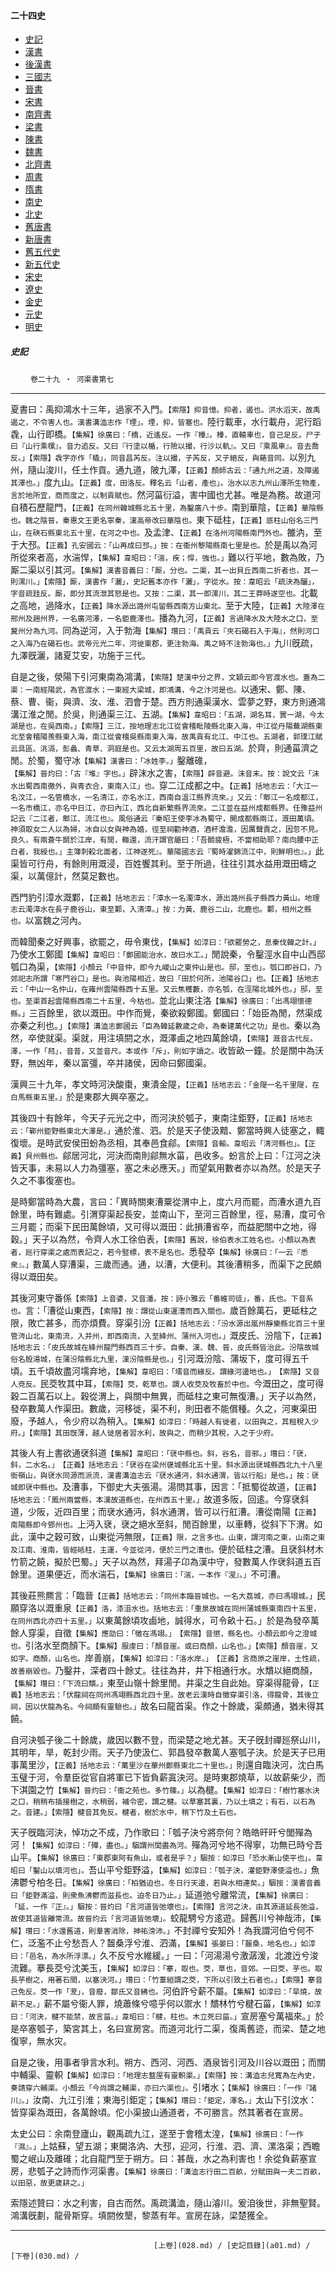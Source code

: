  



#### 二十四史

*   [史記](../a01/a01.md)
*   [漢書](../a02/a02.md)
*   [後漢書](../a03/a03.md)
*   [三國志](../a04/a04.md)
*   [晉書](../a05/a05.md)
*   [宋書](../a06/a06.md)
*   [南齊書](../a07/a07.md)
*   [梁書](../a08/a08.md)
*   [陳書](../a09/a09.md)
*   [魏書](../a10/a10.md)
*   [北齊書](../a11/a11.md)
*   [周書](../a12/a12.md)
*   [隋書](../a13/a13.md)
*   [南史](../a14/a14.md)
*   [北史](../a15/a15.md)
*   [舊唐書](../a16/a16.md)
*   [新唐書](../a17/a17.md)
*   [舊五代史](../a18/a18.md)
*   [新五代史](../a19/a19.md)
*   [宋史](../a20/a20.md)
*   [遼史](../a21/a21.md)
*   [金史](../a22/a22.md)
*   [元史](../a23/a23.md)
*   [明史](../a24/a24.md)


##### 史記
　　 `卷二十九 ‧ 河渠書第七`

* * *

夏書曰：禹抑鴻水十三年，過家不入門。`【索隱】抑音憶。抑者，遏也。洪水滔天，故禹遏之，不令害人也。漢書溝洫志作「堙」。堙，抑，皆塞也。`陸行載車，水行載舟，泥行蹈毳，山行即橋。`【集解】徐廣曰：「橋，近遙反。一作『檋』。檋，直轅車也，音己足反。尸子曰『山行乘樏』。音力追反。又曰『行塗以楯，行險以撮，行沙以軌』。又曰『乘風車』。音去喬反。」【索隱】毳字亦作「橇」，同音昌芮反。注以撮，子芮反，又子絕反，與蕝音同。`以別九州，隨山浚川，任土作貢。通九道，陂九澤，`【正義】顏師古云：「通九州之道，及障遏其澤也。」`度九山。`【正義】度，田洛反。釋名云「山者，產也」。治水以志九州山澤所生物產，言於地所宜，商而度之，以制貢賦也。`然河菑衍溢，害中國也尤甚。唯是為務。故道河自積石歷龍門，`【正義】在同州韓城縣北五十里，為鑿廣八十步。`南到華陰，`【正義】華陰縣也。魏之陰晉，秦惠文王更名寧秦，漢高帝改曰華陰也。`東下砥柱，`【正義】厎柱山俗名三門山，在硤石縣東北五十里，在河之中也。`及孟津、`【正義】在洛州河陽縣南門外也。`雒汭，至于大邳。`【正義】孔安國云：「山再成曰邳。」按：在衞州黎陽縣南七里是也。`於是禹以為河所從來者高，水湍悍，`【集解】韋昭曰：「湍，疾；悍，強也。」`難以行平地，數為敗，乃厮二渠以引其河。`【集解】漢書音義曰：「厮，分也。二渠，其一出貝丘西南二折者也，其一則漯川。」【索隱】厮，漢書作「灑」，史記舊本亦作「灑」，字從水。按：韋昭云「疏決為釃」，字音疏跬反。厮，即分其流泄其怒是也。又按：二渠，其一即漯川，其二王莽時遂空也。`北載之高地，過降水，`【正義】降水源出潞州屯留縣西南方山東北。`至于大陸，`【正義】大陸澤在邢州及趙州界，一名廣河澤，一名鉅鹿澤也。`播為九河，`【正義】言過降水及大陸水之口，至冀州分為九河。`同為逆河，入于勃海`【集解】瓚曰：「禹貢云『夾石碣石入于海』，然則河口之入海乃在碣石也。武帝元光二年，河徙東郡，更注勃海。禹之時不注勃海也。」`九川旣疏，九澤旣灑，諸夏艾安，功施于三代。

自是之後，滎陽下引河東南為鴻溝，`【索隱】楚漢中分之界，文穎云即今官渡水也。蓋為二渠：一南經陽武，為官渡水；一東經大梁城，即鴻溝，今之汴河是也。`以通宋、鄭、陳、蔡、曹、衞，與濟、汝、淮、泗會于楚。西方則通渠漢水、雲夢之野，東方則通鴻溝江淮之閒。於吳，則通渠三江、五湖。`【集解】韋昭曰：「五湖，湖名耳，實一湖，今太湖是也，在吳西南。」【索隱】三江，按地理志北江從會稽毗陵縣北東入海，中江從丹陽蕪湖縣東北至會稽陽羨縣東入海，南江從會稽吳縣南東入海，故禹貢有北江、中江也。五湖者，郭璞江賦云具區、洮滆，彭蠡、青草、洞庭是也。又云太湖周五百里，故曰五湖。`於齊，則通菑濟之閒。於蜀，蜀守冰`【集解】漢書曰：「冰姓李。」`鑿離碓，`【集解】晉灼曰：「古『堆』字也。」`辟沫水之害，`【索隱】辟音避。沫音末。按：說文云「沫水出蜀西南徼外，與青衣合，東南入江」也。`穿二江成都之中。`【正義】括地志云：「大江一名汶江，一名管橋水，一名清江，亦名水江，西南自溫江縣界流來。」又云：「郫江一名成都江，一名市橋江，亦名中日江，亦曰內江，西北自新繁縣界流來。二江並在益州成都縣界。任豫益州記云『二江者，郫江、流江也』。風俗通云『秦昭王使李冰為蜀守，開成都縣兩江，溉田萬頃。神須取女二人以為婦，冰自以女與神為婚，徑至祠勸神酒，酒杯澹澹，因厲聲責之，因忽不見。良久，有兩蒼牛鬬於江岸，有閒，輙還，流汗謂官屬曰：「吾鬬疲極，不當相助耶？南向腰中正白者，我綬也。」主簿刺殺北面者，江神遂死』。華陽國志云『蜀時濯錦流江中，則鮮明也』。」`此渠皆可行舟，有餘則用溉浸，百姓饗其利。至于所過，往往引其水益用溉田疇之渠，以萬億計，然莫足數也。

西門豹引漳水溉鄴，`【正義】括地志云：「漳水一名濁漳水，源出潞州長子縣西力黃山。地理志云濁漳水在長子鹿谷山，東至鄴，入清漳。」按：力黃、鹿谷二山，北鹿也。鄴，相州之縣也。`以富魏之河內。

而韓聞秦之好興事，欲罷之，毋令東伐，`【集解】如淳曰：「欲罷勞之，息秦伐韓之計。」`乃使水工鄭國`【集解】韋昭曰：「鄭國能治水，故曰水工。」`閒說秦，令鑿涇水自中山西邸瓠口為渠，`【索隱】小顏云「中音仲，即今九嵕山之東仲山是也。邸，至也」。瓠口即谷口，乃郊祀志所謂「寒門谷口」是也。與池陽相近，故曰「田於何所，池陽谷口」也。【正義】括地志云：「中山一名仲山，在雍州雲陽縣西十五里。又云焦穫藪，亦名瓠，在涇陽北城外也。」邸，至也。至渠首起雲陽縣西南二十五里，今枯也。`並北山東注洛`【集解】徐廣曰：「出馮翊懷德縣。」`三百餘里，欲以溉田。中作而覺，秦欲殺鄭國。鄭國曰：「始臣為閒，然渠成亦秦之利也。」`【索隱】溝洫志鄭國云「臣為韓延數歲之命，為秦建萬代之功」是也。`秦以為然，卒使就渠。渠就，用注填閼之水，溉澤鹵之地四萬餘頃，`【索隱】溉音古代反。澤，一作「舄」，音昔，又並音尺。本或作「斥」，則如字讀之。`收皆畝一鐘。於是關中為沃野，無凶年，秦以富彊，卒并諸侯，因命曰鄭國渠。

漢興三十九年，孝文時河決酸棗，東潰金隄，`【正義】括地志云：「金隄一名千里隄，在白馬縣東五里。」`於是東郡大興卒塞之。

其後四十有餘年，今天子元光之中，而河決於瓠子，東南注鉅野，`【正義】括地志云：「鄲州鉅野縣東北大澤是。」`通於淮、泗。於是天子使汲黯、鄭當時興人徒塞之，輙復壞。是時武安侯田蚡為丞相，其奉邑食鄃。`【索隱】音輸。韋昭云「清河縣也」。【正義】貝州縣也。`鄃居河北，河決而南則鄃無水菑，邑收多。蚡言於上曰：「江河之決皆天事，未易以人力為彊塞，塞之未必應天。」而望氣用數者亦以為然。於是天子久之不事復塞也。

是時鄭當時為大農，言曰：「異時關東漕粟從渭中上，度六月而罷，而漕水道九百餘里，時有難處。引渭穿渠起長安，並南山下，至河三百餘里，徑，易漕，度可令三月罷；而渠下民田萬餘頃，又可得以溉田：此損漕省卒，而益肥關中之地，得穀。」天子以為然，令齊人水工徐伯表，`【索隱】舊說，徐伯表水工姓名也。小顏以為表者，廵行穿渠之處而表記之，若今竪標，表不是名也。`悉發卒`【集解】徐廣曰：「一云『悉衆』。」`數萬人穿漕渠，三歲而通。通，以漕，大便利。其後漕稍多，而渠下之民頗得以溉田矣。

其後河東守番係`【索隱】上音婆，又音潘。按：詩小雅云「番維司徒」，番，氏也。下音系也。`言：「漕從山東西，`【索隱】按：謂從山東運漕而西入關也。`歲百餘萬石，更砥柱之限，敗亡甚多，而亦煩費。穿渠引汾`【正義】括地志云：「汾水源出嵐州靜樂縣北百三十里管涔山北，東南流，入并州，即西南流，入至絳州、蒲州入河也。」`溉皮氏、汾陰下，`【正義】括地志云：「皮氏故城在絳州龍門縣西百三十步。自秦、漢、魏、晉，皮氏縣皆治此。汾陰故城俗名殷湯城，在蒲汾陰縣北九里，漢汾陰縣是也。」`引河溉汾陰、蒲坂下，度可得五千頃。五千頃故盡河壖弃地，`【集解】韋昭曰：「壖音而緣反。謂緣河邊地也。」　【索隱】又音人兗反。`民茭牧其中耳，`【索隱】茭，乾草也。謂人收茭及牧畜於中也。`今溉田之，度可得穀二百萬石以上。穀從渭上，與關中無異，而砥柱之東可無復漕。」天子以為然，發卒數萬人作渠田。數歲，河移徙，渠不利，則田者不能償種。久之，河東渠田廢，予越人，令少府以為稍入。`【集解】如淳曰：「時越人有徙者，以田與之，其租稅入少府。」【索隱】其田旣薄，越人徙居者習水利，故與之，而稍少其稅，入之于少府。`

其後人有上書欲通裦斜道`【集解】韋昭曰：「裦中縣也。斜，谷名，音邪。」瓚曰：「裦，斜，二水名。」　【正義】括地志云：「裦谷在梁州襃城縣北五十里。斜水源出裦城縣西北九十八里衙嶺山，與裦水同源而派流，漢書溝洫志云『裦水通沔，斜水通渭，皆以行船』是也。」按：裦城即裦中縣也。`及漕事，下御史大夫張湯。湯問其事，因言：「抵蜀從故道，`【正義】括地志云：「鳳州兩當縣，本漢故道縣也，在州西五十里。」`故道多阪，回逺。今穿裦斜道，少阪，近四百里；而裦水通沔，斜水通渭，皆可以行舡漕。漕從南陽`【正義】南陽縣即今鄧州也。`上沔入裦，裦之絕水至斜，閒百餘里，以車轉，從斜下下渭。如此，漢中之穀可致，山東從沔無限，`【正義】限，之言多也。山東，謂河南之東，山南之東及江南、淮南，皆經砥柱，主運，今並從沔，便於三門之漕也。`便於砥柱之漕。且裦斜材木竹箭之饒，擬於巴蜀。」天子以為然，拜湯子卬為漢中守，發數萬人作裦斜道五百餘里。道果便近，而水湍石，`【集解】徐廣曰：「湍，一本作『溲』。」`不可漕。

其後莊熊羆言：「臨晉`【正義】括地志云：「同州本臨晉城也。一名大荔城，亦曰馮翊城。」`民願穿洛以溉重泉`【正義】洛，漆沮水也。括地志云：「重泉故城在同州蒲城縣東南四十五里，在同州西北亦四十五里。」`以東萬餘頃攻鹵地，誠得水，可令畝十石。」於是為發卒萬餘人穿渠，自徵`【集解】應劭曰：「徵在馮翊。」　【索隱】音懲，縣名也。小顏云即今之澄城也。`引洛水至商顏下。`【集解】服虔曰：「顏音崖。或曰商顏，山名也。」【索隱】顏音崖，又如字。商顏，山名也。`岸善崩，`【集解】如淳曰：「洛水岸。」　【正義】言商原之崖岸，土性疏，故善崩毀也。`乃鑿井，深者四十餘丈。往往為井，井下相通行水。水穨以絕商顏，`【集解】瓚曰：「下流曰穨。」`東至山嶺十餘里閒。井渠之生自此始。穿渠得龍骨，`【正義】括地志云：「伏龍祠在同州馮翊縣西北四十里。故老云漢時自徵穿渠引洛，得龍骨，其後立祠，因以伏龍為名。今祠頗有靈驗也。」`故名曰龍首渠。作之十餘歲，渠頗通，猶未得其饒。

自河決瓠子後二十餘歲，歲因以數不登，而梁楚之地尤甚。天子旣封禪廵祭山川，其明年，旱，乾封少雨。天子乃使汲仁、郭昌發卒數萬人塞瓠子決。於是天子已用事萬里沙，`【正義】括地志云：「萬里沙在華州鄭縣東北二十里也。」`則還自臨決河，沈白馬玉璧于河，令羣臣從官自將軍已下皆負薪寘決河。是時東郡燒草，以故薪柴少，而下淇園之竹`【集解】晉灼曰：「衞之苑也。多竹篠。」`以為楗。`【集解】如淳曰：「樹竹塞水決之口，稍稍布插接樹之，水稍弱，補令密，謂之楗。以草塞其裏，乃以土填之；有石，以石為之。音建。」【索隱】楗音其免反。楗者，樹於水中，稍下竹及土石也。`

天子旣臨河決，悼功之不成，乃作歌曰：「瓠子決兮將奈何？皓皓旰旰兮閭殫為河！`【集解】如淳曰：「殫，盡也。」駰謂州閭盡為河。`殫為河兮地不得寧，功無已時兮吾山平。`【集解】徐廣曰：「東郡東阿有魚山，或者是乎？」駰按：如淳曰「恐水漸山使平也」。韋昭曰「鑿山以填河也」。`吾山平兮鉅野溢，`【集解】如淳曰：「瓠子決，灌鉅野澤使溢也。」`魚沸鬱兮柏冬日。`【集解】徐廣曰：「柏猶迫也，冬日行天邊，若與水相連矣。」駰按：漢書音義曰「鉅野滿溢，則衆魚沸鬱而滋長也。迫冬日乃止。」`延道弛兮離常流，`【集解】徐廣曰：「延，一作『正』。」駰按：晉灼曰「言河道皆弛壞也」。【索隱】言河之決，由其源道延長弛溢，故使其道皆離常流。故晉灼云「言河道皆弛壞」。`蛟龍騁兮方逺遊。歸舊川兮神哉沛，`【集解】瓚曰：「水還舊道，則羣害消除，神祐滂沛。」`不封禪兮安知外！為我謂河伯兮何不仁，泛濫不止兮愁吾人？齧桑浮兮淮、泗滿，`【集解】張晏曰：「齧桑，地名也。」如淳曰：「邑名，為水所浮漂。」`久不反兮水維緩。」一曰：「河湯湯兮激潺湲，北渡迃兮浚流難。搴長茭兮沈美玉，`【集解】如淳曰：「搴，取也。茭，草也，音郊。一曰茭，芋也。取長芋樹之，用著石間，以塞決河。」瓚曰：「竹葦絙謂之茭，下所以引致土石者也。」【索隱】搴音己免反。茭一作「茇」，音廢，鄒氏又音紼也。`河伯許兮薪不屬。`【集解】如淳曰：「旱燒，故薪不足。」`薪不屬兮衞人罪，燒蕭條兮噫乎何以禦水！穨林竹兮楗石菑，`【集解】如淳曰：「河決，楗不能禁，故言菑。」韋昭曰：「楗，柱也。木立死曰菑。」`宣房塞兮萬福來。」於是卒塞瓠子，築宮其上，名曰宣房宮。而道河北行二渠，復禹舊迹，而梁、楚之地復寧，無水灾。

自是之後，用事者爭言水利。朔方、西河、河西、酒泉皆引河及川谷以溉田；而關中輔渠、靈軹`【集解】如淳曰：「地理志盩厔有靈軹渠。」【索隱】按：溝洫志兒寬為左內史，奏請穿六輔渠。小顏云「今尚謂之輔渠，亦曰六渠也」。`引堵水；`【集解】徐廣曰：「一作『諸川』。」`汝南、九江引淮；東海引鉅定；`【集解】瓚曰：「鉅定，澤名。」`太山下引汶水：皆穿渠為溉田，各萬餘頃。佗小渠披山通道者，不可勝言。然其著者在宣房。

太史公曰：余南登廬山，觀禹疏九江，遂至于會稽太湟，`【集解】徐廣曰：「一作『濕』。」`上姑蘇，望五湖；東闚洛汭、大邳，迎河，行淮、泗、濟、漯洛渠；西瞻蜀之岷山及離碓；北自龍門至于朔方。曰：甚哉，水之為利害也！余從負薪塞宣房，悲瓠子之詩而作河渠書。`【集解】徐廣曰：「溝洫志行田二百畝，分賦田與一夫二百畝，以田惡，故更歲耕之。」`

索隱述贊曰：水之利害，自古而然。禹疏溝洫，隨山濬川。爰洎後世，非無聖賢。鴻溝旣劃，龍骨斯穿。填閼攸墾，黎蒸有年。宣房在詠，梁楚獲全。

* * *

                                    [上卷](028.md) / [史記目錄](a01.md) / [下卷](030.md) /

    